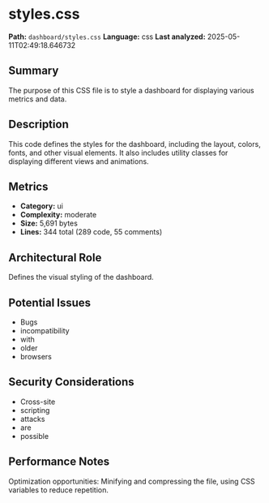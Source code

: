 # styles.css

**Path:** `dashboard/styles.css`
**Language:** css
**Last analyzed:** 2025-05-11T02:49:18.646732

## Summary

The purpose of this CSS file is to style a dashboard for displaying various metrics and data.

## Description

This code defines the styles for the dashboard, including the layout, colors, fonts, and other visual elements. It also includes utility classes for displaying different views and animations.

## Metrics

- **Category:** ui
- **Complexity:** moderate
- **Size:** 5,691 bytes
- **Lines:** 344 total (289 code, 55 comments)

## Architectural Role

Defines the visual styling of the dashboard.

## Potential Issues

- Bugs
- incompatibility
- with
- older
- browsers

## Security Considerations

- Cross-site
- scripting
- attacks
- are
- possible

## Performance Notes

Optimization opportunities: Minifying and compressing the file, using CSS variables to reduce repetition.
